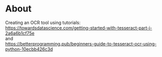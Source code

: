 # About

Creating an OCR tool using tutorials:
https://towardsdatascience.com/getting-started-with-tesseract-part-i-2a6a6b1cf75e  
and   
https://betterprogramming.pub/beginners-guide-to-tesseract-ocr-using-python-10ecbb426c3d
